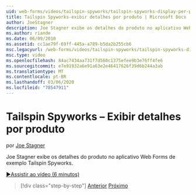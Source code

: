 ```yaml
---
uid: web-forms/videos/tailspin-spyworks/tailspin-spyworks-display-per-product-details
title: Tailspin Spyworks-exibir detalhes por produto | Microsoft Docs
author: JoeStagner
description: Joe Stagner exibe os detalhes do produto no aplicativo Web Forms de exemplo Tailspin Spyworks.
ms.author: riande
ms.date: 06/09/2010
ms.assetid: cc1ae79f-69ff-445a-a789-b5da2b255cb6
msc.legacyurl: /web-forms/videos/tailspin-spyworks/tailspin-spyworks-display-per-product-details
msc.type: video
ms.openlocfilehash: 84ac7434aa731f7d560c1375efee9b3e76ff4fe6
ms.sourcegitcommit: e7e91932a6e91a63e2e46417626f39d6b244a3ab
ms.translationtype: MT
ms.contentlocale: pt-BR
ms.lasthandoff: 03/06/2020
ms.locfileid: "78547911"
---
```

# <a name="tailspin-spyworks---display-per-product-details"></a>Tailspin Spyworks – Exibir detalhes por produto

por [Joe Stagner](https://github.com/JoeStagner)

Joe Stagner exibe os detalhes do produto no aplicativo Web Forms de exemplo Tailspin Spyworks.

[&#9654;Assistir ao vídeo (6 minutos)](https://channel9.msdn.com/Blogs/ASP-NET-Site-Videos/tailspin-spyworks-display-per-product-details)

> [!div class="step-by-step"]
> [Anterior](tailspin-spyworks-display-the-product-list.md)
> [Próximo](tailspin-spyworks-adding-items-to-the-shopping-cart.md)
